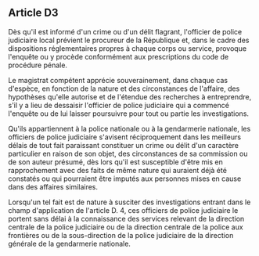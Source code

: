 Article D3
----
Dès qu'il est informé d'un crime ou d'un délit flagrant, l'officier de police
judiciaire local prévient le procureur de la République et, dans le cadre des
dispositions réglementaires propres à chaque corps ou service, provoque
l'enquête ou y procède conformément aux prescriptions du code de procédure
pénale.

Le magistrat compétent apprécie souverainement, dans chaque cas d'espèce, en
fonction de la nature et des circonstances de l'affaire, des hypothèses qu'elle
autorise et de l'étendue des recherches à entreprendre, s'il y a lieu de
dessaisir l'officier de police judiciaire qui a commencé l'enquête ou de lui
laisser poursuivre pour tout ou partie les investigations.

Qu'ils appartiennent à la police nationale ou à la gendarmerie nationale, les
officiers de police judiciaire s'avisent réciproquement dans les meilleurs
délais de tout fait paraissant constituer un crime ou délit d'un caractère
particulier en raison de son objet, des circonstances de sa commission ou de son
auteur présumé, dès lors qu'il est susceptible d'être mis en rapprochement avec
des faits de même nature qui auraient déjà été constatés ou qui pourraient être
imputés aux personnes mises en cause dans des affaires similaires.

Lorsqu'un tel fait est de nature à susciter des investigations entrant dans le
champ d'application de l'article D. 4, ces officiers de police judiciaire le
portent sans délai à la connaissance des services relevant de la direction
centrale de la police judiciaire ou de la direction centrale de la police aux
frontières ou de la sous-direction de la police judiciaire de la direction
générale de la gendarmerie nationale.

